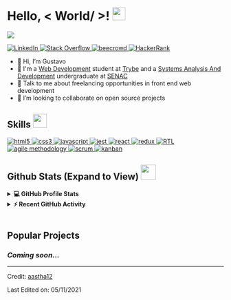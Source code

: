 <h1> Hello, < World/ >! <img src = "https://raw.githubusercontent.com/MartinHeinz/MartinHeinz/master/wave.gif" width = 30px> </h1>
<p align='center'>
</p>

<p>
  <a href="https://github.com/DenverCoder1/readme-typing-svg"><img src="https://readme-typing-svg.herokuapp.com?&font=IBM+Plex+Sans&color=abcdef&size=20&lines=Welcome+to+my+GitHub+Profile!;I'm+a+Frontend+Developer" /></a>
</p>

   <a href="https://www.linkedin.com/in/unamednada/" target="_blank">
    <img alt="LinkedIn" src="https://img.shields.io/badge/LinkedIn-0077B5?style=for-the-badge&logo=linkedin&logoColor=white">
  </a>   
   <a href="https://stackoverflow.com/users/16335018/unamednada" target="_blank">
    <img alt="Stack Overflow" src="https://img.shields.io/badge/Stack_Overflow-FE7A16?style=for-the-badge&logo=stack-overflow&logoColor=white">
  </a>  
  <a href="https://www.beecrowd.com.br/judge/en/profile/559102" target="_blank">
    <img alt="beecrowd" src="https://img.shields.io/badge/beecrowd-A020F0?style=for-the-badge">
  </a>  
 <a href="https://www.hackerrank.com/dias_gustavo_di1/hackos" target="_blank">
    <img alt="HackerRank" src="https://img.shields.io/badge/-Hackerrank-2EC866?style=for-the-badge&logo=HackerRank&logoColor=white">
  </a>

- 👋 Hi, I’m Gustavo
- 💼 I'm a <a href="https://www.betrybe.com/formacao-desenvolvimento-web">Web Development</a> student at <a href="https://www.betrybe.com/">Trybe</a> and a <a href="https://en.wikipedia.org/wiki/Systems_analysis">Systems Analysis And Development</a> undergraduate at <a href="https://www.senac.br/">SENAC</a>
- 💬 Talk to me about freelancing opportunities in front end web development
- 👯 I’m looking to collaborate on open source projects

<h2> Skills <img src = "https://media2.giphy.com/media/QssGEmpkyEOhBCb7e1/giphy.gif?cid=ecf05e47a0n3gi1bfqntqmob8g9aid1oyj2wr3ds3mg700bl&rid=giphy.gif" width = 32px> </h2>
<a href="" target="_blank"> 
    <img alt="html5" src="https://img.shields.io/badge/html_5-E34F26?style=for-the-badge&logo=html5&logoColor=white">
  </a>

   <a href="" target="_blank">
    <img alt="css3" src="https://img.shields.io/badge/css_3-1572B6?style=for-the-badge&logo=css3&logoColor=white">
  </a>

   <a href="" target="_blank">
    <img alt="javascript" src="https://img.shields.io/badge/javascript-F7DF1E?style=for-the-badge&logo=javascript&logoColor=black">
  </a>

   <a href="" target="_blank">
    <img alt="jest" src="https://img.shields.io/badge/jest-C21325?style=for-the-badge&logo=jest&logoColor=white">
  </a>

   <a href="" target="_blank">
    <img alt="react" src="https://img.shields.io/badge/react-61DAFB?style=for-the-badge&logo=react&logoColor=black">
  </a>

   <a href="" target="_blank">
    <img alt="redux" src="https://img.shields.io/badge/redux-764ABC?style=for-the-badge&logo=redux&logoColor=white">
  </a>
   
   <a href="" target="_blank">
    <img alt="RTL" src="https://img.shields.io/badge/RTL-FF0000?style=for-the-badge">
  </a>

   <a href="" target="_blank">
    <img alt="agile methodology" src="https://img.shields.io/badge/agile_methodology-239120?style=for-the-badge">
  </a>

   <a href="" target="_blank">
    <img alt="scrum" src="https://img.shields.io/badge/scrum-1572B6?style=for-the-badge">
  </a>
<a href=""><img alt="kanban" src="https://img.shields.io/badge/kanban-CC2927?style=for-the-badge"></a>

   <!-- <a href="https://opencv.org/" target="_blank">
    <img alt="OpenCV" src="https://img.shields.io/badge/OpenCV-27338e?style=for-the-badge&logo=OpenCV&logoColor=white">
  </a>
   <a href="https://www.selenium.dev/" target="_blank">
    <img alt="Selenium" src="https://img.shields.io/badge/Selenium-43B02A?style=for-the-badge&logo=Selenium&logoColor=white">
  </a>
   <a href="https://jupyter.org/" target="_blank">
    <img alt="Jupyter" src="https://img.shields.io/badge/Jupyter-F37626.svg?&style=for-the-badge&logo=Jupyter&logoColor=white">
  </a>
<a href="https://www.heroku.com/"><img alt="Heroku" src="https://img.shields.io/badge/Heroku-430098?style=for-the-badge&logo=heroku&logoColor=white"></a>
<a href="https://www.docker.com/"><img alt="Docker" src="https://img.shields.io/badge/Docker-2CA5E0?style=for-the-badge&logo=docker&logoColor=white"></a>
<a href="https://www.flask.com/"><img alt="Flask" src="https://img.shields.io/badge/Flask-000000?style=for-the-badge&logo=flask&logoColor=white"></a> -->

<h2> Github Stats (Expand to View) <img src = "https://i.pinimg.com/originals/65/c4/f4/65c4f452571be1261e9c623f7da488ac.gif" width = 35px> </h2>

<details> 
  <summary><b>💻 GitHub Profile Stats</b></summary>
  <br/>
  <p align="center">
    <a href="https://github.com/unamednada/github-readme-stats"><img alt="Unamednada's Github Stats" src="https://github-readme-stats.vercel.app/api?username=unamednada&&custom_title=Gustavo's%20Github%20Stats&show_icons=true&count_private=true&theme=algolia" height="192px"/></a>
<br/>
  &nbsp;
	  <img src="https://github-readme-stats.vercel.app/api/top-langs?username=unamednada&show_icons=true&locale=en&layout=compact&theme=algolia" alt="unamednada" height="192px"/>
  <br/>
  </p>
</details>


<details>
  <summary><b>⚡ Recent GitHub Activity</b></summary>
  <br/>
   <a href="https://github.com/unamednada"><img alt="Unamednada's Activity Graph" src="https://activity-graph.herokuapp.com/graph?username=unamednada&custom_title=Gustavo's%20Contribution%20Graph&theme=react-dark" /></a>
  <br/>

</details>

<br/>

## Popular Projects
<h3><em>Coming soon...</em></h3>
<!-- <a href="https://github.com/aastha12/MDX-Food-Safety-Hackathon">
  <img align="center" src="https://github-readme-stats.anuraghazra1.vercel.app/api/pin/?username=aastha12&repo=MDX-Food-Safety-Hackathon&theme=onedark" />
</a>  
<a href="https://github.com/aastha12/Loan_Prediction">
  <img align="center" src="https://github-readme-stats.anuraghazra1.vercel.app/api/pin/?username=aastha12&repo=Loan_Prediction&theme=onedark" />
</a>  -->

----------------------------------------------------------------------
Credit: [aastha12](https://github.com/aastha12)

Last Edited on: 05/11/2021
